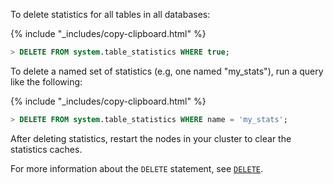 To delete statistics for all tables in all databases:

{% include "_includes/copy-clipboard.html" %}
~~~ sql
> DELETE FROM system.table_statistics WHERE true;
~~~

To delete a named set of statistics (e.g, one named "my_stats"), run a query like the following:

{% include "_includes/copy-clipboard.html" %}
~~~ sql
> DELETE FROM system.table_statistics WHERE name = 'my_stats';
~~~

After deleting statistics, restart the nodes in your cluster to clear the statistics caches.

For more information about the `DELETE` statement, see [`DELETE`](delete.html).
